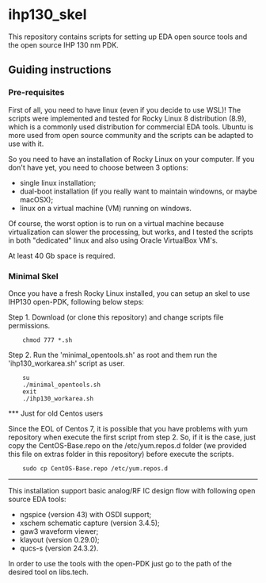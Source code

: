 # ihp130_skel

This repository contains scripts for setting up EDA open source tools and the open source IHP 130 nm PDK.

## Guiding instructions

### Pre-requisites
First of all, you need to have linux (even if you decide to use WSL)! The scripts were implemented and tested for Rocky Linux 8 distribution (8.9), which is a commonly used distribution for commercial EDA tools. Ubuntu is more used from open source community and the scripts can be adapted to use with it.

So you need to have an installation of Rocky Linux on your computer. If you don't have yet, you need to choose between 3 options:
- single linux installation;
- dual-boot installation (if you really want to maintain windowns, or maybe macOSX);
- linux on a virtual machine (VM) running on windows.

Of course, the worst option is to run on a virtual machine because virtualization can slower the processing, but works, and I tested the scripts in both "dedicated" linux and also using Oracle VirtualBox VM's.

At least 40 Gb space is required.

### Minimal Skel
Once you have a fresh Rocky Linux installed, you can setup an skel to use IHP130 open-PDK, following below steps:

Step 1. Download (or clone this repository) and change scripts file permissions.

        chmod 777 *.sh

Step 2. Run the 'minimal_opentools.sh' as root and them run the 'ihp130_workarea.sh' script as user.

        su
        ./minimal_opentools.sh
        exit
        ./ihp130_workarea.sh

*** Just for old Centos users

Since the EOL of Centos 7, it is possible that you have problems with yum repository when execute the first script from step 2. So, if it is the case, just copy the CentOS-Base.repo on the /etc/yum.repos.d folder (we provided this file on extras folder in this repository) before execute the scripts.

        sudo cp CentOS-Base.repo /etc/yum.repos.d
***

This installation support basic analog/RF IC design flow with following open source EDA tools:
- ngspice (version 43) with OSDI support;
- xschem schematic capture (version 3.4.5);
- gaw3 waveform viewer;
- klayout (version 0.29.0);
- qucs-s (version 24.3.2).

In order to use the tools with the open-PDK just go to the path of the desired tool on libs.tech.
